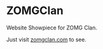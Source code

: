 # ZOMGClan
Website Showpiece for ZOMG Clan.

Just visit [zomgclan.com](http://www.zomgclan.com) to see.
